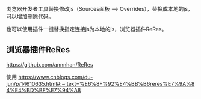 

浏览器开发者工具替换修改js（Sources面板 --> Overrides），替换成本地的js，可以增加删除代码。

也可以使用插件一键替换指定连接js为本地的js，浏览器插件ReRes。

## **浏览器插件ReRes**
<https://github.com/annnhan/ReRes>

使用
<https://www.cnblogs.com/du-jun/p/14610635.html#:~:text=%E6%8F%92%E4%BB%B6reres%E7%9A%84%E4%BD%BF%E7%94%A8>


